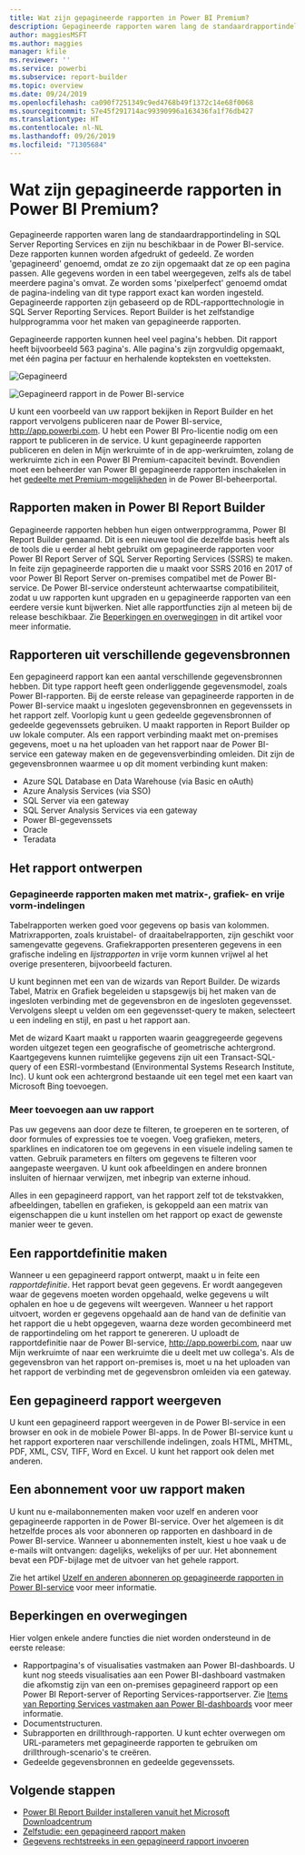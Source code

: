 ```yaml
---
title: Wat zijn gepagineerde rapporten in Power BI Premium?
description: Gepagineerde rapporten waren lang de standaardrapportindeling in SQL Server Reporting Services en zijn nu beschikbaar in de Power BI-service. Deze rapporten kunnen worden afgedrukt of gedeeld. U kunt de rapportindeling exact bepalen. Dit type rapport bevat alle gegevens uit een tabel, zelfs als de tabel bijvoorbeeld meerdere pagina's omvat.
author: maggiesMSFT
ms.author: maggies
manager: kfile
ms.reviewer: ''
ms.service: powerbi
ms.subservice: report-builder
ms.topic: overview
ms.date: 09/24/2019
ms.openlocfilehash: ca090f7251349c9ed4768b49f1372c14e68f0068
ms.sourcegitcommit: 57e45f291714ac99390996a163436fa1f76db427
ms.translationtype: HT
ms.contentlocale: nl-NL
ms.lasthandoff: 09/26/2019
ms.locfileid: "71305684"
---
```

# <a name="what-are-paginated-reports-in-power-bi-premium"></a>Wat zijn gepagineerde rapporten in Power BI Premium?

Gepagineerde rapporten waren lang de standaardrapportindeling in SQL Server Reporting Services en zijn nu beschikbaar in de Power BI-service. Deze rapporten kunnen worden afgedrukt of gedeeld. Ze worden 'gepagineerd' genoemd, omdat ze zo zijn opgemaakt dat ze op een pagina passen. Alle gegevens worden in een tabel weergegeven, zelfs als de tabel meerdere pagina's omvat. Ze worden soms 'pixelperfect' genoemd omdat de pagina-indeling van dit type rapport exact kan worden ingesteld. Gepagineerde rapporten zijn gebaseerd op de RDL-rapporttechnologie in SQL Server Reporting Services. Report Builder is het zelfstandige hulpprogramma voor het maken van gepagineerde rapporten. 

Gepagineerde rapporten kunnen heel veel pagina's hebben. Dit rapport heeft bijvoorbeeld 563 pagina's. Alle pagina's zijn zorgvuldig opgemaakt, met één pagina per factuur en herhalende kopteksten en voetteksten.

![Gepagineerd](media/paginated-reports-report-builder-power-bi/power-bi-paginated-wwi-report-page.png)

![Gepagineerd rapport in de Power BI-service](media/report-builder-power-bi/report-builder-get-started-paginated-report.png)

U kunt een voorbeeld van uw rapport bekijken in Report Builder en het rapport vervolgens publiceren naar de Power BI-service, http://app.powerbi.com. U hebt een Power BI Pro-licentie nodig om een rapport te publiceren in de service. U kunt gepagineerde rapporten publiceren en delen in Mijn werkruimte of in de app-werkruimten, zolang de werkruimte zich in een Power BI Premium-capaciteit bevindt. Bovendien moet een beheerder van Power BI gepagineerde rapporten inschakelen in het [gedeelte met Premium-mogelijkheden](service-admin-premium-workloads.md#paginated-reports) in de Power BI-beheerportal. 

## <a name="create-reports-in-power-bi-report-builder"></a>Rapporten maken in Power BI Report Builder

Gepagineerde rapporten hebben hun eigen ontwerpprogramma, Power BI Report Builder genaamd. Dit is een nieuwe tool die dezelfde basis heeft als de tools die u eerder al hebt gebruikt om gepagineerde rapporten voor Power BI Report Server of SQL Server Reporting Services (SSRS) te maken. In feite zijn gepagineerde rapporten die u maakt voor SSRS 2016 en 2017 of voor Power BI Report Server on-premises compatibel met de Power BI-service. De Power BI-service ondersteunt achterwaartse compatibiliteit, zodat u uw rapporten kunt upgraden en u gepagineerde rapporten van een eerdere versie kunt bijwerken. Niet alle rapportfuncties zijn al meteen bij de release beschikbaar. Zie [Beperkingen en overwegingen](#limitations-and-considerations) in dit artikel voor meer informatie.
     
## <a name="report-from-a-variety-of-data-sources"></a>Rapporteren uit verschillende gegevensbronnen

Een gepagineerd rapport kan een aantal verschillende gegevensbronnen hebben. Dit type rapport heeft geen onderliggende gegevensmodel, zoals Power BI-rapporten. Bij de eerste release van gepagineerde rapporten in de Power BI-service maakt u ingesloten gegevensbronnen en gegevenssets in het rapport zelf. Voorlopig kunt u geen gedeelde gegevensbronnen of gedeelde gegevenssets gebruiken. U maakt rapporten in Report Builder op uw lokale computer. Als een rapport verbinding maakt met on-premises gegevens, moet u na het uploaden van het rapport naar de Power BI-service een gateway maken en de gegevensverbinding omleiden. Dit zijn de gegevensbronnen waarmee u op dit moment verbinding kunt maken:

- Azure SQL Database en Data Warehouse (via Basic en oAuth)
- Azure Analysis Services (via SSO)
- SQL Server via een gateway
- SQL Server Analysis Services via een gateway
- Power BI-gegevenssets
- Oracle
- Teradata

## <a name="design-your-report"></a>Het rapport ontwerpen  

### <a name="create-paginated-reports-with-matrix-chart-and-free-form-layouts"></a>Gepagineerde rapporten maken met matrix-, grafiek- en vrije vorm-indelingen

Tabelrapporten werken goed voor gegevens op basis van kolommen. Matrixrapporten, zoals kruistabel- of draaitabelrapporten, zijn geschikt voor samengevatte gegevens. Grafiekrapporten presenteren gegevens in een grafische indeling en *lijstrapporten* in vrije vorm kunnen vrijwel al het overige presenteren, bijvoorbeeld facturen. 
  
U kunt beginnen met een van de wizards van Report Builder. De wizards Tabel, Matrix en Grafiek begeleiden u stapsgewijs bij het maken van de ingesloten verbinding met de gegevensbron en de ingesloten gegevensset. Vervolgens sleept u velden om een gegevensset-query te maken, selecteert u een indeling en stijl, en past u het rapport aan.  
  
Met de wizard Kaart maakt u rapporten waarin geaggregeerde gegevens worden uitgezet tegen een geografische of geometrische achtergrond. Kaartgegevens kunnen ruimtelijke gegevens zijn uit een Transact-SQL-query of een ESRI-vormbestand (Environmental Systems Research Institute, Inc). U kunt ook een achtergrond bestaande uit een tegel met een kaart van Microsoft Bing toevoegen.  

### <a name="add-more-to-your-report"></a>Meer toevoegen aan uw rapport

Pas uw gegevens aan door deze te filteren, te groeperen en te sorteren, of door formules of expressies toe te voegen. Voeg grafieken, meters, sparklines en indicatoren toe om gegevens in een visuele indeling samen te vatten.  Gebruik parameters en filters om gegevens te filteren voor aangepaste weergaven. U kunt ook afbeeldingen en andere bronnen insluiten of hiernaar verwijzen, met inbegrip van externe inhoud.  

Alles in een gepagineerd rapport, van het rapport zelf tot de tekstvakken, afbeeldingen, tabellen en grafieken, is gekoppeld aan een matrix van eigenschappen die u kunt instellen om het rapport op exact de gewenste manier weer te geven.

## <a name="creating-a-report-definition"></a>Een rapportdefinitie maken

Wanneer u een gepagineerd rapport ontwerpt, maakt u in feite een *rapportdefinitie*. Het rapport bevat geen gegevens. Er wordt aangegeven waar de gegevens moeten worden opgehaald, welke gegevens u wilt ophalen en hoe u de gegevens wilt weergeven. Wanneer u het rapport uitvoert, worden er gegevens opgehaald aan de hand van de definitie van het rapport die u hebt opgegeven, waarna deze worden gecombineerd met de rapportindeling om het rapport te genereren. U uploadt de rapportdefinitie naar de Power BI-service, http://app.powerbi.com, naar uw Mijn werkruimte of naar een werkruimte die u deelt met uw collega's. Als de gegevensbron van het rapport on-premises is, moet u na het uploaden van het rapport de verbinding met de gegevensbron omleiden via een gateway. 

## <a name="view-your-paginated-report"></a>Een gepagineerd rapport weergeven
U kunt een gepagineerd rapport weergeven in de Power BI-service in een browser en ook in de mobiele Power BI-apps. In de Power BI-service kunt u het rapport exporteren naar verschillende indelingen, zoals HTML, MHTML, PDF, XML, CSV, TIFF, Word en Excel. U kunt het rapport ook delen met anderen.  

## <a name="create-a-subscription-to-your-report"></a>Een abonnement voor uw rapport maken

U kunt nu e-mailabonnementen maken voor uzelf en anderen voor gepagineerde rapporten in de Power BI-service. Over het algemeen is dit hetzelfde proces als voor abonneren op rapporten en dashboard in de Power BI-service. Wanneer u abonnementen instelt, kiest u hoe vaak u de e-mails wilt ontvangen: dagelijks, wekelijks of per uur. Het abonnement bevat een PDF-bijlage met de uitvoer van het gehele rapport.

Zie het artikel [Uzelf en anderen abonneren op gepagineerde rapporten in Power BI-service](paginated-reports-subscriptions.md) voor meer informatie. 

## <a name="limitations-and-considerations"></a>Beperkingen en overwegingen

Hier volgen enkele andere functies die niet worden ondersteund in de eerste release:

- Rapportpagina's of visualisaties vastmaken aan Power BI-dashboards. U kunt nog steeds visualisaties aan een Power BI-dashboard vastmaken die afkomstig zijn van een on-premises gepagineerd rapport op een Power BI Report-server of Reporting Services-rapportserver. Zie [Items van Reporting Services vastmaken aan Power BI-dashboards](https://docs.microsoft.com/sql/reporting-services/pin-reporting-services-items-to-power-bi-dashboards) voor meer informatie.
- Documentstructuren.
- Subrapporten en drillthrough-rapporten.  U kunt echter overwegen om URL-parameters met gepagineerde rapporten te gebruiken om drillthrough-scenario's te creëren.
- Gedeelde gegevensbronnen en gedeelde gegevenssets.

 
## <a name="next-steps"></a>Volgende stappen

- [Power BI Report Builder installeren vanuit het Microsoft Downloadcentrum](https://go.microsoft.com/fwlink/?linkid=2086513)
- [Zelfstudie: een gepagineerd rapport maken](paginated-reports-quickstart-aw.md)
- [Gegevens rechtstreeks in een gepagineerd rapport invoeren](paginated-reports-enter-data.md)

  


